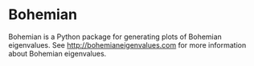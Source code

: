 # Bohemian

Bohemian is a Python package for generating plots of Bohemian eigenvalues. See http://bohemianeigenvalues.com for more information about Bohemian eigenvalues.
